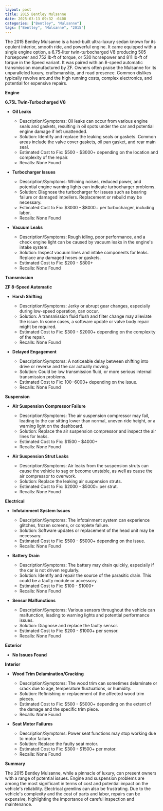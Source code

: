```yaml
---
layout: post
title: 2015 Bentley Mulsanne
date: 2025-03-13 09:32 -0400
categories: ["Bentley", "Mulsanne"]
tags: ["Bentley", "Mulsanne", "2015"]
---
```

The 2015 Bentley Mulsanne is a hand-built ultra-luxury sedan known for its opulent interior, smooth ride, and powerful engine. It came equipped with a single engine option, a 6.75-liter twin-turbocharged V8 producing 505 horsepower and 752 lb-ft of torque, or 530 horsepower and 811 lb-ft of torque in the Speed variant. It was paired with an 8-speed automatic transmission manufactured by ZF. Owners often praise the Mulsanne for its unparalleled luxury, craftsmanship, and road presence. Common dislikes typically revolve around the high running costs, complex electronics, and potential for expensive repairs.

**Engine**

**6.75L Twin-Turbocharged V8**

*   **Oil Leaks**
    *   Description/Symptoms: Oil leaks can occur from various engine seals and gaskets, resulting in oil spots under the car and potential engine damage if left unattended.
    *   Solution: Identify and replace the leaking seals or gaskets. Common areas include the valve cover gaskets, oil pan gasket, and rear main seal.
    *   Estimated Cost to Fix: $500 - $3000+ depending on the location and complexity of the repair.
    *   Recalls: None Found

*   **Turbocharger Issues**
    *   Description/Symptoms: Whining noises, reduced power, and potential engine warning lights can indicate turbocharger problems.
    *   Solution: Diagnose the turbocharger for issues such as bearing failure or damaged impellers. Replacement or rebuild may be necessary.
    *   Estimated Cost to Fix: $3000 - $8000+ per turbocharger, including labor.
    *   Recalls: None Found

*   **Vacuum Leaks**
    *   Description/Symptoms: Rough idling, poor performance, and a check engine light can be caused by vacuum leaks in the engine's intake system.
    *   Solution: Inspect vacuum lines and intake components for leaks. Replace any damaged hoses or gaskets.
    *   Estimated Cost to Fix: $200 - $800+
    *   Recalls: None Found

**Transmission**

**ZF 8-Speed Automatic**

*   **Harsh Shifting**
    *   Description/Symptoms: Jerky or abrupt gear changes, especially during low-speed operation, can occur.
    *   Solution: A transmission fluid flush and filter change may alleviate the issue. In some cases, a software update or valve body repair might be required.
    *   Estimated Cost to Fix: $300 - $2000+ depending on the complexity of the repair.
    *   Recalls: None Found

*   **Delayed Engagement**
    * Description/Symptoms: A noticeable delay between shifting into drive or reverse and the car actually moving.
    * Solution: Could be low transmission fluid, or more serious internal transmission problems.
    * Estimated Cost to Fix: $100-$6000+ depending on the issue.
    * Recalls: None Found

**Suspension**

*   **Air Suspension Compressor Failure**
    *   Description/Symptoms: The air suspension compressor may fail, leading to the car sitting lower than normal, uneven ride height, or a warning light on the dashboard.
    *   Solution: Replace the air suspension compressor and inspect the air lines for leaks.
    *   Estimated Cost to Fix: $1500 - $4000+
    *   Recalls: None Found

*   **Air Suspension Strut Leaks**
    *   Description/Symptoms: Air leaks from the suspension struts can cause the vehicle to sag or become unstable, as well as cause the air compressor to overwork.
    *   Solution: Replace the leaking air suspension struts.
    *   Estimated Cost to Fix: $2000 - $5000+ per strut.
    *   Recalls: None Found

**Electrical**

*   **Infotainment System Issues**
    *   Description/Symptoms: The infotainment system can experience glitches, frozen screens, or complete failure.
    *   Solution: Software updates or replacement of the head unit may be necessary.
    *   Estimated Cost to Fix: $500 - $5000+ depending on the issue.
    *   Recalls: None Found

*   **Battery Drain**
    *   Description/Symptoms: The battery may drain quickly, especially if the car is not driven regularly.
    *   Solution: Identify and repair the source of the parasitic drain. This could be a faulty module or accessory.
    *   Estimated Cost to Fix: $100 - $1000+
    *   Recalls: None Found

*   **Sensor Malfunctions**
    *   Description/Symptoms: Various sensors throughout the vehicle can malfunction, leading to warning lights and potential performance issues.
    *   Solution: Diagnose and replace the faulty sensor.
    *   Estimated Cost to Fix: $200 - $1000+ per sensor.
    *   Recalls: None Found

**Exterior**

*   **No Issues Found**

**Interior**

*   **Wood Trim Delamination/Cracking**
    *   Description/Symptoms: The wood trim can sometimes delaminate or crack due to age, temperature fluctuations, or humidity.
    *   Solution: Refinishing or replacement of the affected wood trim pieces.
    *   Estimated Cost to Fix: $500 - $5000+ depending on the extent of the damage and the specific trim piece.
    *   Recalls: None Found

*   **Seat Motor Failures**
    *   Description/Symptoms: Power seat functions may stop working due to motor failure.
    *   Solution: Replace the faulty seat motor.
    *   Estimated Cost to Fix: $300 - $1500+ per motor.
    *   Recalls: None Found

**Summary**

The 2015 Bentley Mulsanne, while a pinnacle of luxury, can present owners with a range of potential issues. Engine and suspension problems are among the most significant in terms of cost and potential impact on the vehicle's reliability. Electrical gremlins can also be frustrating. Due to the vehicle's complexity and the cost of parts and labor, repairs can be expensive, highlighting the importance of careful inspection and maintenance.

